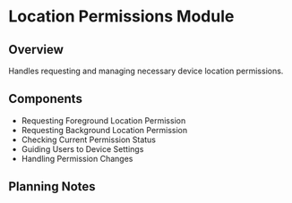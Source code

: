 # Location Permissions Module

## Overview

Handles requesting and managing necessary device location permissions.

## Components

- Requesting Foreground Location Permission
- Requesting Background Location Permission
- Checking Current Permission Status
- Guiding Users to Device Settings
- Handling Permission Changes

## Planning Notes
